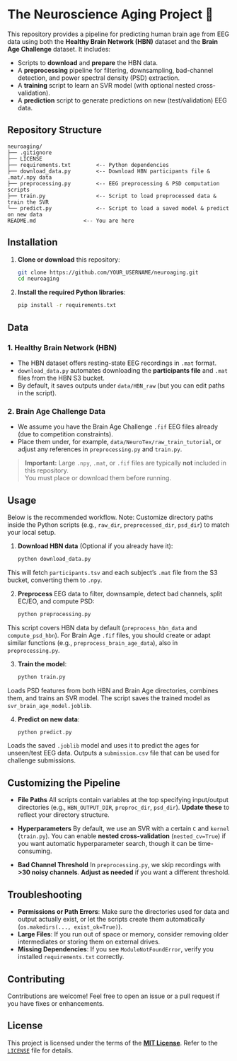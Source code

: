 # The Neuroscience Aging Project 🧠

This repository provides a pipeline for predicting human brain age from EEG data using both the **Healthy Brain Network (HBN)** dataset and the **Brain Age Challenge** dataset. It includes:

- Scripts to **download** and **prepare** the HBN data.  
- A **preprocessing** pipeline for filtering, downsampling, bad-channel detection, and power spectral density (PSD) extraction.  
- A **training** script to learn an SVR model (with optional nested cross-validation).  
- A **prediction** script to generate predictions on new (test/validation) EEG data.

## Repository Structure

```plaintext
neuroaging/
├── .gitignore
├── LICENSE
├── requirements.txt        <-- Python dependencies
├── download_data.py        <-- Download HBN participants file & .mat/.npy data
├── preprocessing.py        <-- EEG preprocessing & PSD computation scripts
├── train.py                <-- Script to load preprocessed data & train the SVR
└── predict.py              <-- Script to load a saved model & predict on new data
README.md               <-- You are here
```

## Installation

1. **Clone or download** this repository:

   ```bash
   git clone https://github.com/YOUR_USERNAME/neuroaging.git
   cd neuroaging

2. **Install the required Python libraries**:
   
   ```bash
   pip install -r requirements.txt

## Data

### 1. Healthy Brain Network (HBN)
- The HBN dataset offers resting-state EEG recordings in `.mat` format.  
- `download_data.py` automates downloading the **participants file** and `.mat` files from the HBN S3 bucket.  
- By default, it saves outputs under `data/HBN_raw` (but you can edit paths in the script).

### 2. Brain Age Challenge Data
- We assume you have the Brain Age Challenge `.fif` EEG files already (due to competition constraints).  
- Place them under, for example, `data/NeuroTex/raw_train_tutorial`, or adjust any references in `preprocessing.py` and `train.py`.

> **Important:** Large `.npy`, `.mat`, or `.fif` files are typically **not** included in this repository.  
> You must place or download them before running.

## Usage

Below is the recommended workflow. Note: Customize directory paths inside the Python scripts (e.g., `raw_dir`, `preprocessed_dir`, `psd_dir`) to match your local setup.

1. **Download HBN data** (Optional if you already have it):

   ```bash
   python download_data.py

This will fetch `participants.tsv` and each subject’s `.mat` file from the S3 bucket, converting them to `.npy`.

2. **Preprocess** EEG data to filter, downsample, detect bad channels, split EC/EO, and compute PSD:

   ```bash
   python preprocessing.py

This script covers HBN data by default (`preprocess_hbn_data` and `compute_psd_hbn`).
For Brain Age `.fif` files, you should create or adapt similar functions (e.g., `preprocess_brain_age_data`), also in `preprocessing.py`.

3. **Train the model**:

   ```bash
   python train.py

Loads PSD features from both HBN and Brain Age directories, combines them, and trains an SVR model.
The script saves the trained model as `svr_brain_age_model.joblib`.

4. **Predict on new data**:

   ```bash
   python predict.py

Loads the saved `.joblib` model and uses it to predict the ages for unseen/test EEG data.
Outputs a `submission.csv` file that can be used for challenge submissions.

## Customizing the Pipeline

- **File Paths**
All scripts contain variables at the top specifying input/output directories (e.g., `HBN_OUTPUT_DIR`, `preproc_dir`, `psd_dir`). **Update these** to reflect your directory structure.

- **Hyperparameters**
By default, we use an SVR with a certain `C` and `kernel` (`train.py`). You can enable **nested cross-validation** (`nested_cv=True`) if you want automatic hyperparameter search, though it can be time-consuming.

- **Bad Channel Threshold**
In `preprocessing.py`, we skip recordings with **>30 noisy channels**. **Adjust as needed** if you want a different threshold.

## Troubleshooting

- **Permissions or Path Errors**: Make sure the directories used for data and output actually exist, or let the scripts create them automatically (`os.makedirs(..., exist_ok=True)`).
- **Large Files**: If you run out of space or memory, consider removing older intermediates or storing them on external drives.
- **Missing Dependencies**: If you see `ModuleNotFoundError`, verify you installed `requirements.txt` correctly.

## Contributing
Contributions are welcome! Feel free to open an issue or a pull request if you have fixes or enhancements.

## License
This project is licensed under the terms of the **[MIT License](https://opensource.org/license/mit)**. Refer to the [`LICENSE`](LICENSE) file for details.
